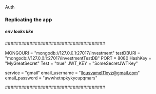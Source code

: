 Auth
### Replicating the app

##### env looks like
#####################################

MONGOURI = "mongodb://127.0.0.1:27017/investment"
testDBURI = "mongodb://127.0.0.1:27017/investmentTestDB"
PORT = 8080
HashKey = "MyGreatSecret"
Test = "true"
JWT_KEY = "SomeSecretJWTKey"

service = "gmail"
email_username = "llousvamel11xyz@gmail.com"
email_password = "awwhetnpkykycupqmars"


#####################################